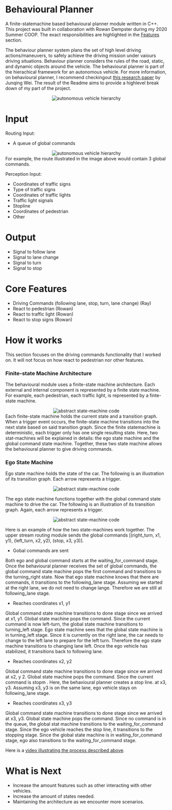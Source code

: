 # Behavioural Planner 
A finite-statemachine based behavioural planner module written in C++. This project was built in collaboration with Rowan Dempster during my 2020 Summer COOP. The exact responsibilities are highlighted in the [Features](#Features) section.

The behaviour planner system plans the set of high level driving actions/maneuvers, to safely achieve the driving mission under vaiours driving situations. Behaviour planner considers the rules of the road, static, and dynamic objects around the vehicle. The behavioural planner is part of the hierachical framework for an autonomous vehicle. For more information, on behavioural planner, I recommend checkingout [this research paper](https://www.ri.cmu.edu/pub_files/2014/6/IV2014-Junqing-Final.pdf)  by Junqing Wei. The result of the Readme aims to provide a highlevel break down of my part of the project.
<div align="center">
  <img src="https://github.com/RayRuizheLi/behaviouralPlanner/blob/main/readmeResources/autonomousHierarchy.png" alt="autonomous vehicle hierarchy" title="hierarchy"/>
</div>

# Input
Routing Input: 
* A queue of global commands
<div align="center">
  <img src="https://github.com/RayRuizheLi/behaviouralPlanner/blob/main/readmeResources/Town05.jpg" alt="autonomous vehicle hierarchy" title="hierarchy"/>
</div>
For example, the route illustrated in the image above would contain 3 global commands. 

Perception Input: 
* Coordinates of traffic signs
* Type of traffic signs
* Coordinates of traffic lights
* Traffic light signals 
* Stopline
* Coordinates of pedestrian 
* Other

# Output
* Signal to follow lane
* Signal to lane change 
* Signal to turn 
* Signal to stop

# Core Features
* Driving Commands (following lane, stop, turn, lane change) (Ray) 
* React to pedestrian (Rowan)
* React to traffic light (Rowan)
* React to stop signs (Rowan) 

# How it works
This section focuses on the driving commands functionality that I worked on. It will not focus on how react to pedestrian nor other features. 

### Finite-state Machine Architecture
The behavioural module uses a finite-state machine architecture. Each external and internal component is represented by a finite state machine. For example, each pedestrian, each traffic light, is represented by a finte-state machine. 
<div align="center">
  <img src="https://github.com/RayRuizheLi/behaviouralPlanner/blob/main/readmeResources/abstractStateMachine.png" alt="abstract state-machine code" title="abstract state-machine"/>
</div>
Each finite-state machine holds the current state and a transition graph. When a trigger event occurs, the finite-state machine transitions into the next state based on said transition graph. Since the finite statemachine is deterministic, each trigger only has one single resulting state. Here, two stat-machines will be explained in details: the ego state machine and the global command state machine. Together, these two state machine allows the behavioural planner to give driving commands.

### Ego State Machine 
Ego state machine holds the state of the car. The following is an illustration of its transition graph. Each arrow represents a trigger.

<div align="center">
  <img src="https://github.com/RayRuizheLi/behaviouralPlanner/blob/main/readmeResources/egoStateMachineTransitionGraph.png" alt="abstract state-machine code" title="abstract state-machine"/>
</div>

The ego state machine functions together with the global command state machine to drive the car. The following is an illustration of its transition graph. Again, each arrow represents a trigger. 

<div align="center">
  <img src="https://github.com/RayRuizheLi/behaviouralPlanner/blob/main/readmeResources/globalCommandStateMachine.png" alt="abstract state-machine code" title="abstract state-machine"/>
</div>

Here is an example of how the two state-machines work together. The upper stream routing module sends the global commands [(right_turn, x1, y1), (left_turn, x2, y2), (stop, x3, y3)]. 

* Gobal commands are sent

Both ego and global command starts at the waiting_for_command stage. Once the behavioural planner receives the set of global commands, the global command state machine pops the first command and transitions to the turning_right state. Now that ego state machine knows that there are commands, it transitions to the following_lane stage. Assuming we started at the right lane, we do not need to change lange. Therefore we are still at following_lane stage. 

* Reaches coordinates x1, y1

Global command state machine transitions to done stage since we arrived at x1, y1. Global state machine pops the command. Since the current cummand is now left-turn, the global state machine transitions to turning_left stage. Ego state machine sees that the global state machine is in turning_left stage. Since it is currently on the right lane, the car needs to change to the left lane to prepare for the left turn. Therefore the ego state machine transitions to changing lane left. Once the ego vehicle has stabilized, it transitions back to following lane. 

* Reaches coordinates x2, y2

Global command state machine transitions to done stage since we arrived at x2, y 2. Global state machine pops the command. Since the current command is stopm . Here, the behavioural planner creates a stop line. at x3, y3. Assuming x3, y3 is on the same lane, ego vehicle stays on following_lane stage. 

* Reaches coordinates x3, y3 

Global command state machine transitions to done stage since we arrived at x3, y3. Global state machine pops the command. Since no command is in the queue, the global stat machine transitions to the waiting_for_command stage. Since the ego vehicle reaches the stop line, it transitions to the stopping stage. Since the global state machine is in waiting_for_command stage, ego also transitions to the waiting_for_command stage. 

Here is a [video illustrating the process described above](https://drive.google.com/file/d/1xlQ9AcMrV05qT5aWn8n0a3e9FXjuKt3q/view?usp=sharing).

# What is Next 
* Increase the amount features such as other interacting with other vehicles.
* Increase the amount of states needed. 
* Maintaining the architecture as we encounter more scenarios.

